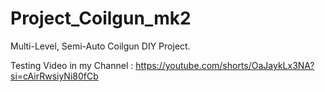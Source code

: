 # Project_Coilgun_mk2
Multi-Level, Semi-Auto Coilgun DIY Project.


Testing Video in my Channel : 
https://youtube.com/shorts/OaJaykLx3NA?si=cAirRwsiyNi80fCb
